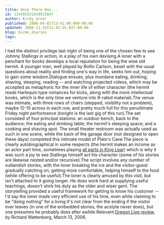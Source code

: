 ```yaml
---
title: Once There Was...
id: 114392531418522847
author: Kirby Urner
published: 2006-04-01T13:41:00.000-08:00
updated: 2006-11-15T11:43:55.037-08:00
blog: bizmo_diaries
tags: 
---
```


I had the distinct privilege last night of being one of the chosen few to see Johnny Stallings in action, in a play of his own devising.A loner with a penchant for books develops a local reputation for being the wise old hermit. A younger man, well played by Rollin Carlson, beset with the usual questions about reality and finding one's way in life, seeks him out, hoping to gain some wisdom.Dialogue ensues, plus mundane eating, drinking, shaving, sleeping, reading -- and watching projected videos, which may be accepted as metaphoric for the inner life of either character (the hermit reads Harlequin type romances for kicks, along with the more intellectual books, which is the only time we venture into R-rated material).The venue was intimate, with three rows of chairs (stepped, visibility not a problem), maybe 12-15 across in each row, and pretty much full for this penultimate Friday night performance (tonight is the last gig of this run).The set consisted of four principal stations: an outdoor bench, back to the audience; the eating and drinking table; the hermit's sleeping space; and a cooking and shaving spot. The small theater restroom was actually used as such in one scene, while the back of the garage door (not designed to open these days) completed this intimate model of Plato's Cave.The piece is clearly autobiographical in some respects (the hermit makes an income as an actor part time, sometimes playing [all parts in King Lear](http://worldgame.blogspot.com/2004/10/king-lear-play-review.html)) which is why it was such a joy to see Stallings himself act his character (some of his stories are likewise nested and/or recursive).The script involves any number of outlandish stories, with the loner breaking the ice and the visitor-guest gradually catching on, getting more comfortable, helping himself to the food (while offering to be useful).The loner is clearly amused by this visit, but isn't attached to it going longer. He does work hard at supplying useful teachings, doesn't shirk his duty as the older and wiser gent. The storytelling provided a useful framework for getting to know his customer -- I'd say the loner made very efficient use of his time, even while claiming to be "doing nothing" for a living.It's not clear from the ending if the visitor ever leaves (in one of the embedded stories, the acolyte never does), but one presumes he probably does after awhile.Relevant:[Oregon  Live review](http://www.oregonlive.com/entertainment/oregonian/index.ssf?/base/entertainment/1142042167108650.xml&coll=7), by Richard Wattenberg, March 13, 2006.